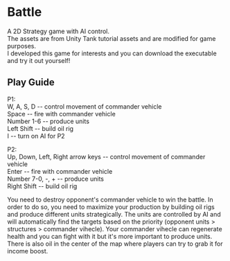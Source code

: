 # Battle
A 2D Strategy game with AI control.\
The assets are from Unity Tank tutorial assets and are modified for game purposes.\
I developed this game for interests and you can download the executable and try it out yourself!

## Play Guide
P1: \
W, A, S, D -- control movement of commander vehicle \
Space -- fire with commander vehicle\
Number 1-6 -- produce units\
Left Shift -- build oil rig\
I -- turn on AI for P2

P2:\
Up, Down, Left, Right arrow keys -- control movement of commander vehicle \
Enter -- fire with commander vehicle\
Number 7-0, -, + -- produce units\
Right Shift -- build oil rig 

You need to destroy opponent's commander vehicle to win the battle. In order to do so, you need to maximize your production by building oil rigs and produce different units strategically. The units are controlled by AI and will automatically find the targets based on the priority (opponent units > structures > commander vihecle). Your commander vihecle can regenerate health and you can fight with it but it's more important to produce units. There is also oil in the center of the map where players can try to grab it for income boost. 



